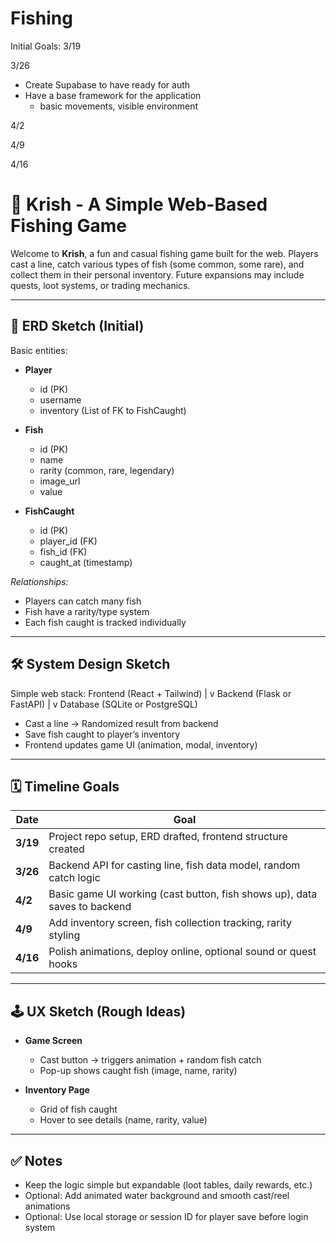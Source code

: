 # Fishing

Initial Goals:
3/19

3/26

- Create Supabase to have ready for auth
- Have a base framework for the application
  - basic movements, visible environment

4/2

4/9

4/16


# 🎣 Krish - A Simple Web-Based Fishing Game

Welcome to **Krish**, a fun and casual fishing game built for the web. Players cast a line, catch various types of fish (some common, some rare), and collect them in their personal inventory. Future expansions may include quests, loot systems, or trading mechanics.

---

## 🧠 ERD Sketch (Initial)

Basic entities:

- **Player**
  - id (PK)
  - username
  - inventory (List of FK to FishCaught)

- **Fish**
  - id (PK)
  - name
  - rarity (common, rare, legendary)
  - image_url
  - value

- **FishCaught**
  - id (PK)
  - player_id (FK)
  - fish_id (FK)
  - caught_at (timestamp)

*Relationships:*
- Players can catch many fish
- Fish have a rarity/type system
- Each fish caught is tracked individually

---

## 🛠 System Design Sketch

Simple web stack:
    Frontend (React + Tailwind) | v Backend (Flask or FastAPI) | v Database (SQLite or PostgreSQL)


- Cast a line → Randomized result from backend
- Save fish caught to player’s inventory
- Frontend updates game UI (animation, modal, inventory)

---

## 🗓 Timeline Goals

| Date   | Goal |
|--------|------|
| **3/19** | Project repo setup, ERD drafted, frontend structure created |
| **3/26** | Backend API for casting line, fish data model, random catch logic |
| **4/2**  | Basic game UI working (cast button, fish shows up), data saves to backend |
| **4/9**  | Add inventory screen, fish collection tracking, rarity styling |
| **4/16** | Polish animations, deploy online, optional sound or quest hooks |

---

## 🕹 UX Sketch (Rough Ideas)

- **Game Screen**
  - Cast button → triggers animation + random fish catch
  - Pop-up shows caught fish (image, name, rarity)

- **Inventory Page**
  - Grid of fish caught
  - Hover to see details (name, rarity, value)

---

## ✅ Notes

- Keep the logic simple but expandable (loot tables, daily rewards, etc.)
- Optional: Add animated water background and smooth cast/reel animations
- Optional: Use local storage or session ID for player save before login system
